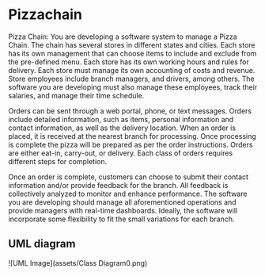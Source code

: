 # Pizzachain


Pizza Chain:
You are developing a software system to manage a Pizza Chain. The chain has several stores in different states and cities. Each store has its own management that can choose items to include and exclude from the pre-defined menu. Each store has its own working hours and rules for delivery. Each store must manage its own accounting of costs and revenue. Store employees include branch managers, and drivers, among others. The software you are developing must also manage these employees, track their salaries, and manage their time schedule.
 
Orders can be sent through a web portal, phone, or text messages. Orders include detailed information, such as items, personal information and contact information, as well as the delivery location. When an order is placed, it is received at the nearest branch for processing. Once processing is complete the pizza will be prepared as per the order instructions. Orders are either eat-in, carry-out, or delivery. Each class of orders requires different steps for completion.
 
Once an order is complete, customers can choose to submit their contact information and/or provide feedback for the branch. All feedback is collectively analyzed to monitor and enhance performance. The software you are developing should manage all aforementioned operations and provide managers with real-time dashboards. Ideally, the software will incorporate some flexibility to fit the small variations for each branch.


## UML diagram
![UML Image](assets/Class Diagram0.png)